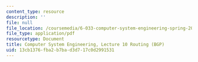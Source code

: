 ```yaml
---
content_type: resource
description: ''
file: null
file_location: /coursemedia/6-033-computer-system-engineering-spring-2018/13cb1376fba2b7bad3d717c0d2991531_MIT6_033S18lec10.pdf
file_type: application/pdf
resourcetype: Document
title: Computer System Engineering, Lecture 10 Routing (BGP)
uid: 13cb1376-fba2-b7ba-d3d7-17c0d2991531
---
```

